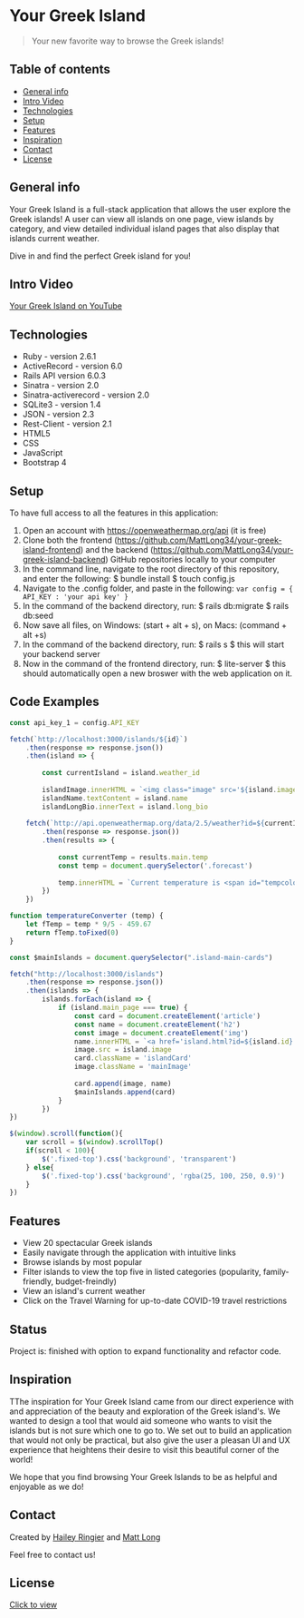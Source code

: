 # Your Greek Island
> Your new favorite way to browse the Greek islands!

## Table of contents
* [General info](#general-info)
* [Intro Video](#intro-video)
* [Technologies](#technologies)
* [Setup](#setup)
* [Features](#features)
* [Inspiration](#inspiration)
* [Contact](#contact)
* [License](#license)

## General info
Your Greek Island is a full-stack application that allows the user explore the Greek islands! A user can view all islands on one page, view islands by category, and view detailed individual island pages that also display that islands current weather.

Dive in and find the perfect Greek island for you!

## Intro Video
[Your Greek Island on YouTube](https://youtu.be/VAVgHlKsICs)

## Technologies
* Ruby - version 2.6.1
* ActiveRecord - version 6.0
* Rails API version 6.0.3
* Sinatra - version 2.0
* Sinatra-activerecord - version 2.0
* SQLite3 - version 1.4
* JSON - version 2.3
* Rest-Client - version 2.1
* HTML5
* CSS
* JavaScript
* Bootstrap 4

## Setup
To have full access to all the features in this application: 
1. Open an account with https://openweathermap.org/api (it is free)
1. Clone both the frontend (https://github.com/MattLong34/your-greek-island-frontend) and the backend (https://github.com/MattLong34/your-greek-island-backend) GitHub repositories locally to your computer
1. In the command line, navigate to the root directory of this repository, and enter the following: 
  $ bundle install 
  $ touch config.js 
1. Navigate to the .config folder, and paste in the following: 
        ```var config = {
            API_KEY : 'your api key'
        }```
1. In the command of the backend directory, run: 
  $ rails db:migrate
  $ rails db:seed
1. Now save all files, on Windows: (start + alt + s), on Macs: (command + alt +s)
1. In the command of the backend directory, run:
    $ rails s 
    $ this will start your backend server
1. Now in the command of the frontend directory, run:
    $ lite-server
    $ this should automatically open a new broswer with the web application on it.

## Code Examples
```javaScript
const api_key_1 = config.API_KEY

fetch(`http://localhost:3000/islands/${id}`)
    .then(response => response.json())
    .then(island => {
    
        const currentIsland = island.weather_id
       
        islandImage.innerHTML = `<img class="image" src='${island.image}'>`
        islandName.textContent = island.name
        islandLongBio.innerText = island.long_bio
    
    fetch(`http://api.openweathermap.org/data/2.5/weather?id=${currentIsland}&appid=${api_key_1}`)
        .then(response => response.json())
        .then(results => {
    
            const currentTemp = results.main.temp
            const temp = document.querySelector('.forecast')
            
            temp.innerHTML = `Current temperature is <span id="tempcolor"> ${temperatureConverter(currentTemp)} &#8457</span>`
        })
    })

function temperatureConverter (temp) {
    let fTemp = temp * 9/5 - 459.67
    return fTemp.toFixed(0)
}
```

```javascript
const $mainIslands = document.querySelector(".island-main-cards")

fetch("http://localhost:3000/islands")
    .then(response => response.json())
    .then(islands => {
        islands.forEach(island => {
            if (island.main_page === true) {
                const card = document.createElement('article')
                const name = document.createElement('h2')
                const image = document.createElement('img')
                name.innerHTML = `<a href='island.html?id=${island.id}'>${island.name}</a>`
                image.src = island.image
                card.className = 'islandCard'
                image.className = 'mainImage'
    
                card.append(image, name)
                $mainIslands.append(card)
            }
        })
})

$(window).scroll(function(){
    var scroll = $(window).scrollTop()
    if(scroll < 100){
        $('.fixed-top').css('background', 'transparent')
    } else{
        $('.fixed-top').css('background', 'rgba(25, 100, 250, 0.9)')
    }
})
```

## Features
* View 20 spectacular Greek islands
* Easily navigate through the application with intuitive links
* Browse islands by most popular 
* Filter islands to view the top five in listed categories (popularity, family-friendly, budget-freindly)
* View an island's current weather
* Click on the Travel Warning for up-to-date COVID-19 travel restrictions

## Status
Project is: finished with option to expand functionality and refactor code.

## Inspiration
TThe inspiration for Your Greek Island came from our direct experience with and appreciation of the beauty and exploration of the Greek island's. We wanted to design a tool that would aid someone who wants to visit the islands but is not sure which one to go to. We set out to build an application that would not only be practical, but also give the user a pleasan UI and UX experience that heightens their desire to visit this beautiful corner of the world! 

We hope that you find browsing Your Greek Islands to be as helpful and enjoyable as we do!

## Contact
Created by [Hailey Ringier](https://www.linkedin.com/in/hailey-ringier/) and [Matt Long](https://www.linkedin.com/in/mattlong34/)

Feel free to contact us! 

## License
[Click to view]()
